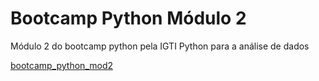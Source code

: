 # Bootcamp Python Módulo 2

Módulo 2 do bootcamp python pela IGTI 
Python para a análise de dados

[bootcamp_python_mod2](https://github.com/andrericardossj/bootcamp_python_mod2/blob/main/Bootcamp_Python_MOD2.ipynb)
